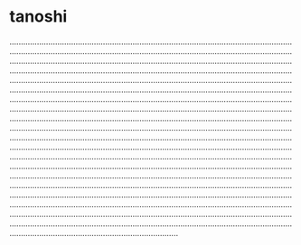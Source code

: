 # tanoshi

..........................................................................................................................................................................................................................................................................................................................................................................................................................................................................................................................................................................................................................................................................................................................................................................................................................................................................................................................................................................................................................................................................................................................................................................................................................................................................................................................................................................................................................................................................................................................................................................................................................................................................................................................................................................................................................................................................................................................................................................................................................................................................................................................................................................................................................................................................................................................................................................................................................................................................................................................................................................................................................................................
